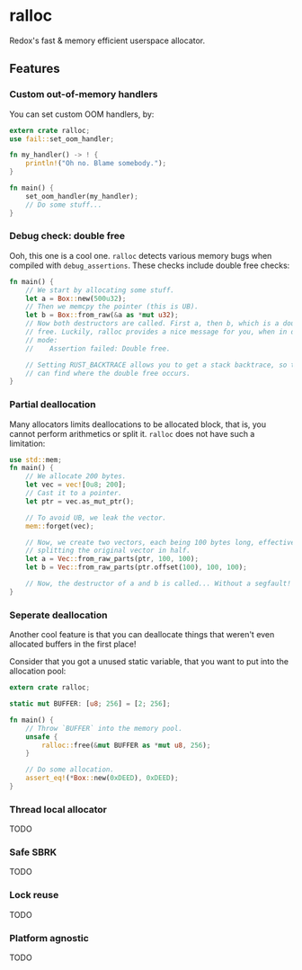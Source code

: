 # ralloc

Redox's fast & memory efficient userspace allocator.

## Features

### Custom out-of-memory handlers

You can set custom OOM handlers, by:

```rust
extern crate ralloc;
use fail::set_oom_handler;

fn my_handler() -> ! {
    println!("Oh no. Blame somebody.");
}

fn main() {
    set_oom_handler(my_handler);
    // Do some stuff...
}
```

### Debug check: double free

Ooh, this one is a cool one. `ralloc` detects various memory bugs when compiled
with `debug_assertions`. These checks include double free checks:

```rust
fn main() {
    // We start by allocating some stuff.
    let a = Box::new(500u32);
    // Then we memcpy the pointer (this is UB).
    let b = Box::from_raw(&a as *mut u32);
    // Now both destructors are called. First a, then b, which is a double
    // free. Luckily, ralloc provides a nice message for you, when in debug
    // mode:
    //    Assertion failed: Double free.

    // Setting RUST_BACKTRACE allows you to get a stack backtrace, so that you
    // can find where the double free occurs.
}
```

### Partial deallocation

Many allocators limits deallocations to be allocated block, that is, you cannot
perform arithmetics or split it. `ralloc` does not have such a limitation:

```rust
use std::mem;
fn main() {
    // We allocate 200 bytes.
    let vec = vec![0u8; 200];
    // Cast it to a pointer.
    let ptr = vec.as_mut_ptr();

    // To avoid UB, we leak the vector.
    mem::forget(vec);

    // Now, we create two vectors, each being 100 bytes long, effectively
    // splitting the original vector in half.
    let a = Vec::from_raw_parts(ptr, 100, 100);
    let b = Vec::from_raw_parts(ptr.offset(100), 100, 100);

    // Now, the destructor of a and b is called... Without a segfault!
}
```

### Seperate deallocation

Another cool feature is that you can deallocate things that weren't even
allocated buffers in the first place!

Consider that you got a unused static variable, that you want to put into the
allocation pool:

```rust
extern crate ralloc;

static mut BUFFER: [u8; 256] = [2; 256];

fn main() {
    // Throw `BUFFER` into the memory pool.
    unsafe {
        ralloc::free(&mut BUFFER as *mut u8, 256);
    }

    // Do some allocation.
    assert_eq!(*Box::new(0xDEED), 0xDEED);
}
```

### Thread local allocator

TODO

### Safe SBRK

TODO

### Lock reuse

TODO

### Platform agnostic

TODO
